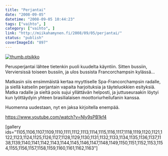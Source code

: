 ```yaml
---
title: "Perjantai"
date: "2008-09-05"
datetime: "2008-09-05 10:44:23"
tags: ["vaihto", ]
category: ["vaihto", ]
link: "http://miikahamynen.fi/2008/09/05/perjantai/"
status: "publish"
coverImageId: "897"
---
```


[![](http://miikahamynen.fi/wp-content/uploads/2008/09/thumb.otsikko6.jpg "thumb.otsikko")](http://miikahamynen.fi/2008/09/05/perjantai/thumb-otsikko-23/)

Perusperjantai lähtee tietenkin puoli kuudelta käyntiin. Sitten bussiin, Verviersissä toiseen bussiin, ja ulos bussista Francorchampsin kylässä...

Matkasin siis ensimmäistä kertaa myyttiselle Spa-Francorchampsin radalle, ja siellä katselin perjantain vapaita harjoituksia ja täyteluokkien esityksiä. Matka radalle ja sieltä pois sujui yllättävän helposti, ja juttuseuraakin löytyi kun lyöttäydyin yhteen brasilialaisen moottoriurheilufanin kanssa.

Huomenna uudestaan, nyt en jaksa kirjoitella enempää.

https://www.youtube.com/watch?v=Nly9sPB1kf4

\[gallery ids="1105,1106,1107,1109,1110,1111,1112,1113,1114,1115,1116,1117,1118,1119,1120,1121,1122,1123,1124,1125,1126,1127,1128,1129,1130,1131,1132,1133,1134,1135,1136,1137,1138,1139,1140,1141,1142,1143,1144,1145,1146,1147,1148,1149,1150,1151,1152,1153,1154,1155,1156,1157,1158,1159,1160,1161,1162,1163"\]
